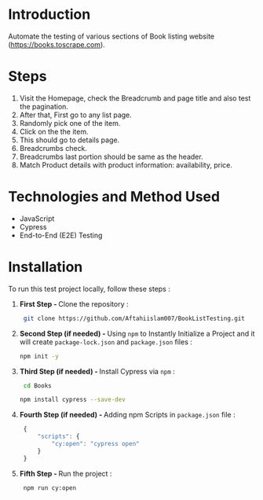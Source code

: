 # Introduction

Automate the testing of various sections of Book listing website (https://books.toscrape.com).

# Steps

1. Visit the Homepage, check the Breadcrumb and page title and also test the pagination.
2. After that, First go to any list page.
3. Randomly pick one of the item.
4. Click on the the item.
5. This should go to details page.
6. Breadcrumbs check.
7. Breadcrumbs last portion should be same as the header.
8. Match Product details with product information: availability, price.

# Technologies and Method Used

- JavaScript
- Cypress
- End-to-End (E2E) Testing


# Installation

To run this test project locally, follow these steps :

1. <b>First Step - </b> Clone the repository :
   
   ```bash
    git clone https://github.com/Aftahiislam007/BookListTesting.git
    ```

2. <b>Second Step (if needed) - </b> Using `npm` to Instantly Initialize a Project 
 and it will create `package-lock.json` and `package.json` files :
    
    ```bash
    npm init -y
    ```

3. <b>Third Step (if needed) - </b> Install Cypress via `npm` :
   
   ```bash
    cd Books
    ```

    ```bash
    npm install cypress --save-dev
    ```

4. <b>Fourth Step (if needed) - </b> Adding npm Scripts in `package.json` file :
   
   ```js
    {
        "scripts": {
            "cy:open": "cypress open"
        }
    }
    ```

5. <b>Fifth Step - </b> Run the project :
   
   ```bash
    npm run cy:open
    ```
